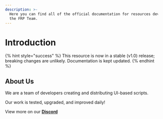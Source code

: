 ```yaml
---
description: >-
  Here you can find all of the official documentation for resources developed by
  the FRP Team.
---
```


# Introduction

{% hint style="success" %}
This resource is now in a stable (v1.0) release; breaking changes are unlikely. Documentation is kept updated.
{% endhint %}

## About Us

We are a team of developers creating and distributing UI-based scripts.&#x20;

Our work is tested, upgraded, and improved daily!&#x20;

View more on our [**Discord**](https://discord.gg/uVDf5kGbB8)

##
